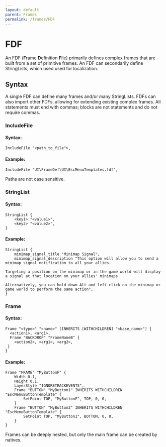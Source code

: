 ```yaml
---
layout: default
parent: Frames
permalink: /frames/FDF
---
```


# FDF

An FDF (**F**rame **D**efinition **F**ile) primarily defines complex frames that are built from a set of primitive frames. An FDF can secondarily define StringLists, which used used for localization.

## Syntax

A single FDF can define many frames and/or many StringLists. FDFs can also import other FDFs, allowing for extending existing complex frames. All statements must end with commas; blocks are not statements and do not require commas.

### IncludeFile

#### Syntax:
```
IncludeFile "<path_to_file">,
```

#### Example:
```
IncludeFile "UI\FrameDef\UI\EscMenuTemplates.fdf",
```

Paths are not case sensitive.

### StringList

#### Syntax:
```
StringList {
    <key1> "<value1>",
    <key2> "<value2>",
}
```

#### Example:
```
StringList {
    minimap_signal_title "Minimap Signal",
    minimap_signal_description "This option will allow you to send a minimap signal notification to all your allies.

Targeting a position on the minimap or in the game world will display a signal at that location on your allies' minimaps.

Alternatively, you can hold down Alt and left-click on the minimap or game world to perform the same action",
}
```

### Frame

#### Syntax:
```
Frame "<type>" "<name>" [INHERITS [WITHCHILDREN] "<base_name>"] {
  <action1>, <arg1>,
  Frame "BACKDROP" "FrameNameB" {
    <action2>, <arg1>, <arg2>,
 }
}
```

#### Example:
```
Frame "FRAME" "MyButtonF" {
    Width 0.1,
    Height 0.1,
    LayerStyle "IGNORETRACKEVENTS",
    Frame "BUTTON" "MyButton1" INHERITS WITHCHILDREN "EscMenuButtonTemplate" {
        SetPoint TOP, "MyButtonF", TOP, 0, 0,
    }
    Frame "BUTTON" "MyButton2" INHERITS WITHCHILDREN "EscMenuButtonTemplate" {
        SetPoint TOP, "MyButton1", BOTTOM, 0, 0,      
    }
}
```

Frames can be deeply nested, but only the main frame can be created by natives.

